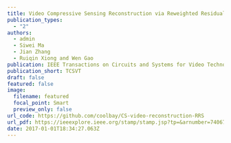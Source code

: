 ```yaml
---
title: Video Compressive Sensing Reconstruction via Reweighted Residual Sparsity
publication_types:
  - "2"
authors:
  - admin
  - Siwei Ma
  - Jian Zhang
  - Ruiqin Xiong and Wen Gao
publication: IEEE Transactions on Circuits and Systems for Video Technology (**TCSVT**), 2017
publication_short: TCSVT
draft: false
featured: false
image:
  filename: featured
  focal_point: Smart
  preview_only: false
url_code: https://github.com/coolbay/CS-video-reconstruction-RRS
url_pdf: https://ieeexplore.ieee.org/stamp/stamp.jsp?tp=&arnumber=7406719
date: 2017-01-01T18:34:27.063Z
---
```

